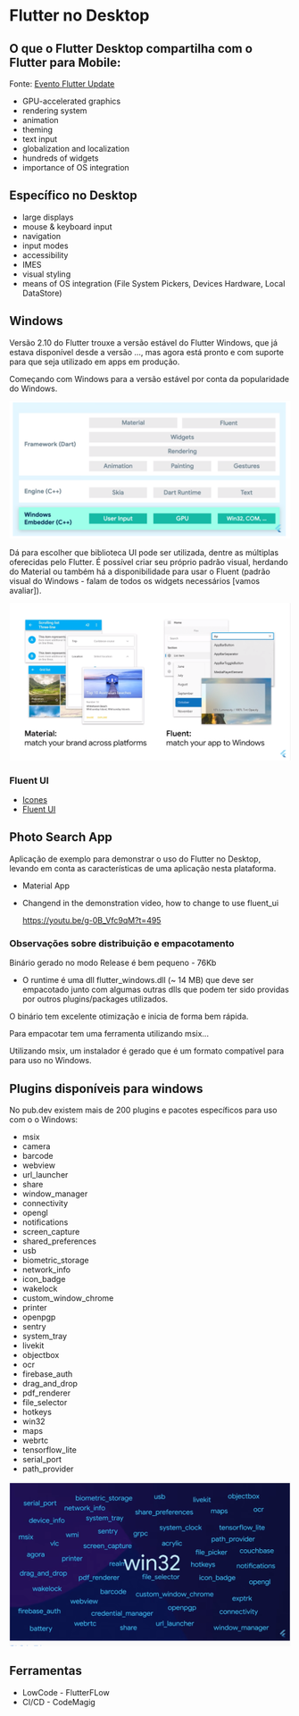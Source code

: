 

# Flutter no Desktop

## O que o Flutter Desktop compartilha com o Flutter para Mobile:

Fonte: [Evento Flutter Update](https://www.youtube.com/watch?v=g-0B_Vfc9qM)


* GPU-accelerated graphics
* rendering system
* animation
* theming
* text input
* globalization and localization
* hundreds of widgets
* importance of OS integration


## Específico no Desktop

* large displays
* mouse & keyboard input
* navigation
* input modes
* accessibility
* IMES
* visual styling
* means of OS integration (File System Pickers, Devices Hardware, Local DataStore)



## Windows

Versão 2.10 do Flutter trouxe a versão estável do Flutter Windows, que já estava disponível desde a versão ..., mas agora está pronto e com suporte para que seja utilizado em apps em produção.

Começando com Windows para a versão estável por conta da popularidade do Windows.




![Arquitetura do Flutter no Windows](./Flutter-Windows-Architecture.png)


Dá para escolher que biblioteca UI pode ser utilizada, dentre as múltiplas oferecidas pelo Flutter. É possível criar seu próprio padrão visual, herdando do Material ou também há a disponibilidade para usar o Fluent (padrão visual do Windows - falam de todos os widgets necessários [vamos avaliar]).

![UI](./UI.png)


### Fluent UI

* [Icones](https://pub.dev/packages/fluentui_system_icons)
* [Fluent UI](https://pub.dev/packages/fluent_ui)


## Photo Search App

Aplicação de exemplo para demonstrar o uso do Flutter no Desktop,
levando em conta as características de uma aplicação nesta plataforma.

* Material App

* Changend in the demonstration video, how to change to use fluent_ui
  
  https://youtu.be/g-0B_Vfc9qM?t=495



### Observações sobre distribuição e empacotamento

Binário gerado no modo Release é bem pequeno - 76Kb

* O runtime  é uma dll flutter_windows.dll (~ 14 MB) que deve ser empacotado junto com algumas outras dlls que podem ter sido providas por outros plugins/packages utilizados.

O binário tem excelente otimização e inicia de forma bem rápida.


Para empacotar tem uma ferramenta utilizando msix...


Utilizando msix, um instalador é gerado que é um formato compatível para para uso no Windows.

## Plugins disponíveis para windows

No pub.dev existem mais de 200 plugins e pacotes específicos para uso com o o Windows:

* msix
* camera
* barcode
* webview
* url_launcher
* share
* window_manager
* connectivity
* opengl
* notifications
* screen_capture
* shared_preferences
* usb
* biometric_storage
* network_info
* icon_badge
* wakelock
* custom_window_chrome
* printer
* openpgp
* sentry
* system_tray
* livekit
* objectbox
* ocr
* firebase_auth
* drag_and_drop
* pdf_renderer
* file_selector
* hotkeys
* win32
* maps
* webrtc
* tensorflow_lite
* serial_port
* path_provider

![Plugins](windows_packages.png)


## Ferramentas

* LowCode - FlutterFLow
* CI/CD - CodeMagig





